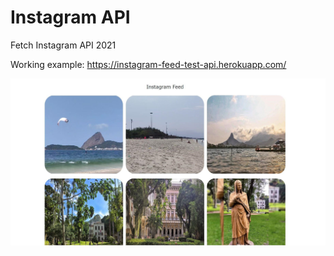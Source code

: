 # Instagram API
Fetch Instagram API 2021

Working example: https://instagram-feed-test-api.herokuapp.com/

![](preview.png)
